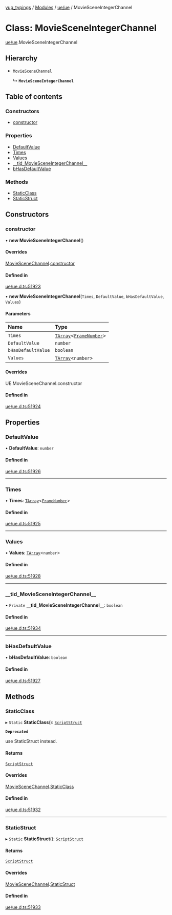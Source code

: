 [yug_typings](../README.md) / [Modules](../modules.md) / [ue/ue](../modules/ue_ue.md) / MovieSceneIntegerChannel

# Class: MovieSceneIntegerChannel

[ue/ue](../modules/ue_ue.md).MovieSceneIntegerChannel

## Hierarchy

- [`MovieSceneChannel`](ue_ue.MovieSceneChannel.md)

  ↳ **`MovieSceneIntegerChannel`**

## Table of contents

### Constructors

- [constructor](ue_ue.MovieSceneIntegerChannel.md#constructor)

### Properties

- [DefaultValue](ue_ue.MovieSceneIntegerChannel.md#defaultvalue)
- [Times](ue_ue.MovieSceneIntegerChannel.md#times)
- [Values](ue_ue.MovieSceneIntegerChannel.md#values)
- [\_\_tid\_MovieSceneIntegerChannel\_\_](ue_ue.MovieSceneIntegerChannel.md#__tid_moviesceneintegerchannel__)
- [bHasDefaultValue](ue_ue.MovieSceneIntegerChannel.md#bhasdefaultvalue)

### Methods

- [StaticClass](ue_ue.MovieSceneIntegerChannel.md#staticclass)
- [StaticStruct](ue_ue.MovieSceneIntegerChannel.md#staticstruct)

## Constructors

### constructor

• **new MovieSceneIntegerChannel**()

#### Overrides

[MovieSceneChannel](ue_ue.MovieSceneChannel.md).[constructor](ue_ue.MovieSceneChannel.md#constructor)

#### Defined in

[ue/ue.d.ts:51923](https://github.com/YugMetaverse/yug_typings/blob/25cad34/ue/ue.d.ts#L51923)

• **new MovieSceneIntegerChannel**(`Times`, `DefaultValue`, `bHasDefaultValue`, `Values`)

#### Parameters

| Name | Type |
| :------ | :------ |
| `Times` | [`TArray`](../interfaces/ue_puerts.TArray.md)<[`FrameNumber`](ue_ue.FrameNumber.md)\> |
| `DefaultValue` | `number` |
| `bHasDefaultValue` | `boolean` |
| `Values` | [`TArray`](../interfaces/ue_puerts.TArray.md)<`number`\> |

#### Overrides

UE.MovieSceneChannel.constructor

#### Defined in

[ue/ue.d.ts:51924](https://github.com/YugMetaverse/yug_typings/blob/25cad34/ue/ue.d.ts#L51924)

## Properties

### DefaultValue

• **DefaultValue**: `number`

#### Defined in

[ue/ue.d.ts:51926](https://github.com/YugMetaverse/yug_typings/blob/25cad34/ue/ue.d.ts#L51926)

___

### Times

• **Times**: [`TArray`](../interfaces/ue_puerts.TArray.md)<[`FrameNumber`](ue_ue.FrameNumber.md)\>

#### Defined in

[ue/ue.d.ts:51925](https://github.com/YugMetaverse/yug_typings/blob/25cad34/ue/ue.d.ts#L51925)

___

### Values

• **Values**: [`TArray`](../interfaces/ue_puerts.TArray.md)<`number`\>

#### Defined in

[ue/ue.d.ts:51928](https://github.com/YugMetaverse/yug_typings/blob/25cad34/ue/ue.d.ts#L51928)

___

### \_\_tid\_MovieSceneIntegerChannel\_\_

• `Private` **\_\_tid\_MovieSceneIntegerChannel\_\_**: `boolean`

#### Defined in

[ue/ue.d.ts:51934](https://github.com/YugMetaverse/yug_typings/blob/25cad34/ue/ue.d.ts#L51934)

___

### bHasDefaultValue

• **bHasDefaultValue**: `boolean`

#### Defined in

[ue/ue.d.ts:51927](https://github.com/YugMetaverse/yug_typings/blob/25cad34/ue/ue.d.ts#L51927)

## Methods

### StaticClass

▸ `Static` **StaticClass**(): [`ScriptStruct`](ue_ue.ScriptStruct.md)

**`Deprecated`**

use StaticStruct instead.

#### Returns

[`ScriptStruct`](ue_ue.ScriptStruct.md)

#### Overrides

[MovieSceneChannel](ue_ue.MovieSceneChannel.md).[StaticClass](ue_ue.MovieSceneChannel.md#staticclass)

#### Defined in

[ue/ue.d.ts:51932](https://github.com/YugMetaverse/yug_typings/blob/25cad34/ue/ue.d.ts#L51932)

___

### StaticStruct

▸ `Static` **StaticStruct**(): [`ScriptStruct`](ue_ue.ScriptStruct.md)

#### Returns

[`ScriptStruct`](ue_ue.ScriptStruct.md)

#### Overrides

[MovieSceneChannel](ue_ue.MovieSceneChannel.md).[StaticStruct](ue_ue.MovieSceneChannel.md#staticstruct)

#### Defined in

[ue/ue.d.ts:51933](https://github.com/YugMetaverse/yug_typings/blob/25cad34/ue/ue.d.ts#L51933)
